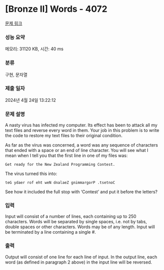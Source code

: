 # [Bronze II] Words - 4072 

[문제 링크](https://www.acmicpc.net/problem/4072) 

### 성능 요약

메모리: 31120 KB, 시간: 40 ms

### 분류

구현, 문자열

### 제출 일자

2024년 4월 24일 13:22:12

### 문제 설명

<p>A nasty virus has infected my computer. Its effect has been to attack all my text files and reverse every word in them. Your job in this problem is to write the code to restore my text files to their original condition.</p>

<p>As far as the virus was concerned, a word was any sequence of characters that ended with a space or an end of line character. You will see what I mean when I tell you that the first line in one of my files was:</p>

<p><code>Get ready for the New Zealand Programming Contest. </code></p>

<p>The virus turned this into:</p>

<p><code>teG ydaer rof eht weN dnalaeZ gnimmargorP .tsetnoC </code></p>

<p>See how it included the full stop with ‘Contest’ and put it before the letters?</p>

### 입력 

 <p>Input will consist of a number of lines, each containing up to 250 characters. Words will be separated by single spaces, i.e. not by tabs, double spaces or other characters. Words may be of any length. Input will be terminated by a line containing a single #.</p>

### 출력 

 <p>Output will consist of one line for each line of input. In the output line, each word (as defined in paragraph 2 above) in the input line will be reversed.</p>

